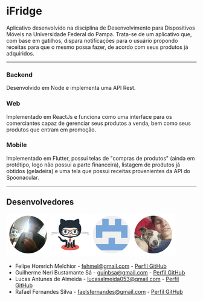 # iFridge

Aplicativo desenvolvido na disciplina de Desenvolvimento para Dispositivos Móveis na Universidade Federal do Pampa.
Trata-se de um aplicativo que, com base em gatilhos, dispara notificações para o usuário propondo receitas para que o mesmo possa fazer, de acordo com seus produtos já adquiridos.

---
### Backend
Desenvolvido em Node e implementa uma API Rest.

### Web
Implementado em ReactJs e funciona como uma interface para os comerciantes capaz de gerenciar seus produtos a venda, bem como seus produtos que entram em promoção.

### Mobile
Implementado em Flutter, possui telas de "compras de produtos" (ainda em protótipo, logo não possui a parte financeira), listagem de produtos já obtidos (geladeira) e uma tela que possui receitas provenientes da API do Spoonacular.

---
## Desenvolvedores

![Felipe](images/homdreen.png)
![Guilherme](images/guilherme.png)
![Lucas](images/gordo.png)
![Rafael](images/rafa.png)

* Felipe Homrich Melchior - <fehmel@gmail.com> - [Perfil GitHub](https://github.com/homdreen) <br>
* Guilherme Neri Bustamante Sá - <guinbsa@gmail.com> - [Perfil GitHub](https://github.com/161150744) <br>
* Lucas Antunes de Almeida - <lucasalmeida053@gmail.com> - [Perfil GitHub](https://github.com/LucasAntunesdeAlmeida) <br>
* Rafael Fernandes Silva - <faelsfernandes@gmail.com> - [Perfil GitHub](https://github.com/faelsfernandes) <br>
